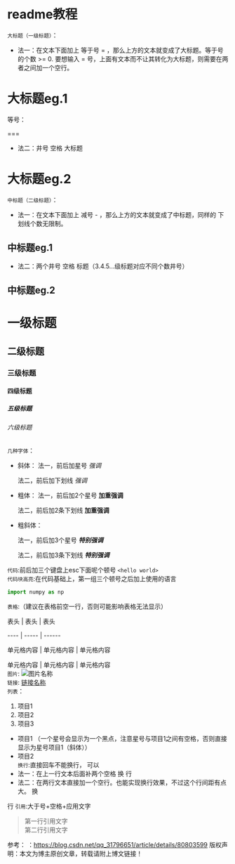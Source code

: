 # readme教程

`大标题（一级标题）`：
  * 法一：在文本下面加上 等于号 = ，那么上方的文本就变成了大标题。等于号的个数 >= 0.
  要想输入 = 号，上面有文本而不让其转化为大标题，则需要在两者之间加一个空行。
  
  大标题eg.1
  ===
  等号：
  
  ===
  * 法二：井号 空格 大标题
  
  # 大标题eg.2
  
`中标题（二级标题）`：
  * 法一：在文本下面加上 减号 - ，那么上方的文本就变成了中标题，同样的 下划线个数无限制。
  
  中标题eg.1
  ---
  
  * 法二：两个井号 空格 标题（3.4.5...级标题对应不同个数井号）
  
  ## 中标题eg.2

 # 一级标题  

 ## 二级标题  

 ### 三级标题  

 #### 四级标题  

 ##### 五级标题  

 ###### 六级标题 
 `几种字体`：
   * 斜体：
       法一，前后加星号
          *强调*
          
       法二，前后加下划线
          _强调_   
          
   * 粗体： 
       法一，前后加2个星号
          **加重强调**
          
       法二，前后加2条下划线
          __加重强调__
          
   * 粗斜体： 
   
       法一，前后加3个星号
          ***特别强调***
          
       法二，前后加3条下划线
          ___特别强调___  
 
`代码`:前后加三个键盘上esc下面呢个顿号
```<hello world>```  
`代码块高亮`:在代码基础上，第一组三个顿号之后加上使用的语言
```python
import numpy as np
```
`表格`:（建议在表格前空一行，否则可能影响表格无法显示）


 表头  | 表头  | 表头

 ---- | ----- | ------  

 单元格内容  | 单元格内容 | 单元格内容 

 单元格内容  | 单元格内容 | 单元格内容  
`图片`:  ![图片名称](https://www.baidu.com/img/bd_logo1.png)  
`链接`:  [链接名称](https://www.baidu.com/)    
`列表`：
   1. 项目1  
   2. 项目2  
   3. 项目3     
   * 项目1 （一个星号会显示为一个黑点，注意星号与项目1之间有空格，否则直接显示为星号项目1（斜体））    
   * 项目2    
`换行`:直接回车不能换行，  可以
  * 法一：在上一行文本后面补两个空格
  换  行
  * 法二：在两行文本直接加一个空行。也能实现换行效果，不过这个行间距有点大。
  换
  
  行
`引用`:大于号+空格+应用文字
> 第一行引用文字  
> 第二行引用文字   

参考：
：https://blog.csdn.net/qq_31796651/article/details/80803599 
版权声明：本文为博主原创文章，转载请附上博文链接！
